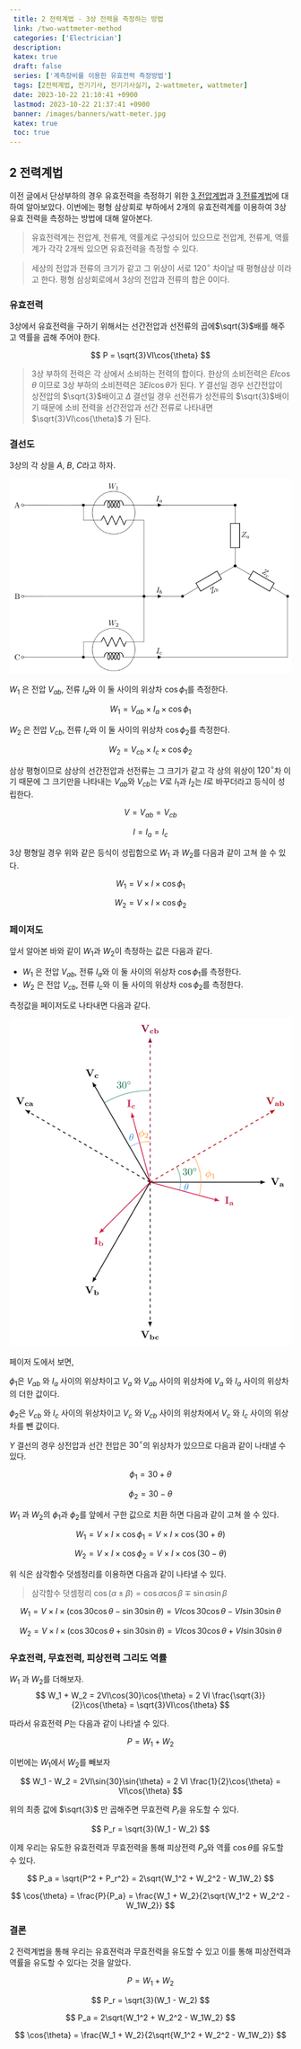 ```yaml
--- 
 title: 2 전력계법 - 3상 전력을 측정하는 방법
 link: /two-wattmeter-method 
 categories: ['Electrician'] 
 description:
 katex: true
 draft: false
 series: ['계측장비를 이용한 유효전력 측정방법']
 tags: [2전력계법, 전기기사, 전기기사실기, 2-wattmeter, wattmeter] 
 date: 2023-10-22 21:10:41 +0900 
 lastmod: 2023-10-22 21:37:41 +0900 
 banner: /images/banners/watt-meter.jpg
 katex: true
 toc: true
--- 
```

  

## 2 전력계법

이전 글에서 단상부하의 경우 유효전력을 측정하기 위한 [3 전압계법](/posts/three-voltmeter-method)과 [3 전류계법](/posts/three-ammeter-method)에 대하여 알아보았다. 이번에는 평형 삼상회로  부하에서 2개의 유효전력계를 이용하여 3상 유효 전력을 측정하는 방법에 대해 알아본다.

> 유효전력계는 전압계, 전류계, 역률계로 구성되어 있으므로 전압계, 전류계, 역률계가 각각 2개씩 있으면 유효전력을 측정할 수 있다.

> 세상의 전압과 전류의 크기가 같고 그 위상이 서로 $120^\circ$ 차이날 때 평형삼상 이라고 한다. 평형 삼상회로에서 3상의 전압과 전류의 합은 $0$이다. 

### 유효전력
3상에서 유효전력을 구하기 위해서는 선간전압과 선전류의 곱에$\sqrt{3}$배를 해주고 역률을 곱해 주어야 한다.

$$
P = \sqrt{3}VI\cos{\theta}
$$ 

> 3상 부하의 전력은 각 상에서 소비하는 전력의 합이다. 한상의 소비전력은 $EI\cos{\theta}$ 이므로 3상 부하의 소비전력은 $3EI\cos{\theta}$가 된다.
> $Y$ 결선일 경우 선간전압이 상전압의 $\sqrt{3}$배이고 $\Delta$ 결선일 경우 선전류가 상전류의 $\sqrt{3}$배이기 때문에 소비 전력을 선간전압과 선간 전류로 나타내면 $\sqrt{3}VI\cos{\theta}$ 가 된다. 


### 결선도 
3상의 각 상을 $A$, $B$, $C$라고 하자. 

![Two Wattmeter Method Circuit Diagram](https://raw.githubusercontent.com/euikook/stock/main/two-wattmeter-method-circuit.svg "2 전력계법 결선도")

$W_1$ 은 전압 $V_{ab}$, 전류 $I_a$와 이 둘 사이의 위상차 $\cos{\phi_1}$를 측정한다.

$$
W_1= V_{ab} \times I_a \times \cos{\phi_1}
$$

$W_2$ 은 전압 $V_{cb}$, 전류 $I_c$와 이 둘 사이의 위상차 $\cos{\phi_2}$를 측정한다.

$$
W_2= V_{cb} \times I_c \times \cos{\phi_2}
$$

삼상 평형이므로 삼상의 선간전압과 선전류는 그 크기가 같고 각 상의 위상이 $120^\circ$차 이기 때문에 그 크기만을 나타내는 $V_{ab}$와 $V_{cb}$는 $V$로  $I_1$과 $I_2$는 $I$로 바꾸더라고 등식이 성립한다.

$$
V = V_{ab} = V_{cb}
$$

$$
I = I_a = I_c
$$

3상 평형일 경우 위와 같은 등식이 성립함으로 $W_1$ 과 $W_2$를 다음과 같이 고쳐 쓸 수 있다. 

$$
W_1= V \times I \times \cos{\phi_1}
$$

$$
W_2= V \times I \times \cos{\phi_2}
$$

### 페이저도

앞서 알아본 바와 같이 $W_1$과  $W_2$이 측정하는 값은 다음과 같다. 
* $W_1$ 은 전압 $V_{ab}$, 전류 $I_a$와 이 둘 사이의 위상차 $\cos{\phi_1}$를 측정한다.
* $W_2$ 은 전압 $V_{cb}$, 전류 $I_c$와 이 둘 사이의 위상차 $\cos{\phi_2}$를 측정한다.

측정값을 페이저도로 나타내면 다음과 같다. 

![Two Wattmeter Method Phase Diagram](https://raw.githubusercontent.com/euikook/stock/main/two-wattmeter-method-phase.svg "2 전력계법 페이저도")

페이저 도에서 보면,

$\phi_1$은 $V_{ab}$ 와 $I_a$ 사이의 위상차이고 $V_a$ 와 $V_{ab}$ 사이의 위상차에 $V_a$ 와 $I_a$ 사이의 위상차의 더한 값이다. 

$\phi_2$은 $V_{cb}$ 와 $I_c$ 사이의 위상차이고 $V_c$ 와 $V_{cb}$ 사이의 위상차에서 $V_c$ 와 $I_c$ 사이의 위상차를 뺀 값이다. 

$Y$ 결선의 경우 상전압과 선간 전압은 $30^\circ$의 위상차가 있으므로 다음과 같이 나태낼 수 있다. 

$$
\phi_1 = 30 + \theta 
$$


$$
\phi_2 = 30 - \theta 
$$


$W_1$ 과 $W_2$의  $\phi_1$과 $\phi_2$를 앞에서 구한 값으로 치환 하면 다음과 같이 고쳐 쓸 수 있다. 


$$
W_1= V \times I \times \cos{\phi_1} = V \times I \times \cos{(30 + \theta)}
$$

$$
W_2= V \times I \times \cos{\phi_2} = V \times I \times \cos{(30 - \theta)}
$$

위 식은 삼각함수 덧셈정리를 이용하면 다음과 같이 나타낼 수 있다. 

>삼각함수 덧셈정리 $\cos{(\alpha \pm \beta)} = \cos{\alpha} \cos{\beta} \mp \sin{\alpha} \sin{\beta}$


$$
W_1= V \times I \times (\cos{30}\cos{\theta} - \sin{30}\sin{\theta}) = VI\cos{30}\cos{\theta} - VI\sin{30}\sin{\theta}
$$

$$
W_2= V \times I \times (\cos{30}\cos{\theta} + \sin{30}\sin{\theta}) = VI\cos{30}\cos{\theta} + VI\sin{30}\sin{\theta}
$$


### 우효전력, 무효전력, 피상전력 그리도 역률
$W_1$ 과 $W_2$를 더해보자. 
$$
W_1 + W_2 = 2VI\cos{30}\cos{\theta} = 2 VI \frac{\sqrt{3}}{2}\cos{\theta} = \sqrt{3}VI\cos{\theta}
$$

따라서 유효전력 $P$는 다음과 같이 나타낼 수 있다. 

$$
P = W_1 + W_2
$$


이번에는 $W_1$에서 $W_2$를 빼보자 

$$
W_1 - W_2 = 2VI\sin{30}\sin{\theta} = 2 VI \frac{1}{2}\cos{\theta} = VI\cos{\theta}
$$

위의 최종 값에 $\sqrt{3}$ 만 곱해주면 무효전력 $P_r$을 유도할 수 있다. 

$$
P_r = \sqrt{3}(W_1 - W_2)
$$

이제 우리는 유도한 유효전력과 무효전력을 통해 피상전력 $P_a$와 역률 $\cos{\theta}$를 유도할 수 있다. 
 
$$
 P_a =  \sqrt{P^2 + P_r^2} = 2\sqrt{W_1^2 + W_2^2 - W_1W_2}
$$
 
$$
\cos{\theta} = \frac{P}{P_a} = \frac{W_1 + W_2}{2\sqrt{W_1^2 + W_2^2 - W_1W_2}}
$$


### 결론 

2 전력계법을 통해 우리는 유효젼럭과 무효전력을 유도할 수 있고 이를 통해 피상전력과 역률을 유도할 수 있다는 것을 알았다. 


$$
P = W_1 + W_2
$$

$$
P_r = \sqrt{3}(W_1 - W_2)
$$
 
$$
P_a =  2\sqrt{W_1^2 + W_2^2 - W_1W_2}
$$
 
$$
\cos{\theta} = \frac{W_1 + W_2}{2\sqrt{W_1^2 + W_2^2 - W_1W_2}}
$$